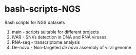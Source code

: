 # bash-scripts-NGS
Bash scripts for NGS datasets

1. main - scripts suitable for different projects
2. iVAR - SNVs detection in DNA and RNA viruses
3. RNA-seq - transcriptome analysis
4. De-novo - Non-targeted _de novo_ assembly of viral genome

